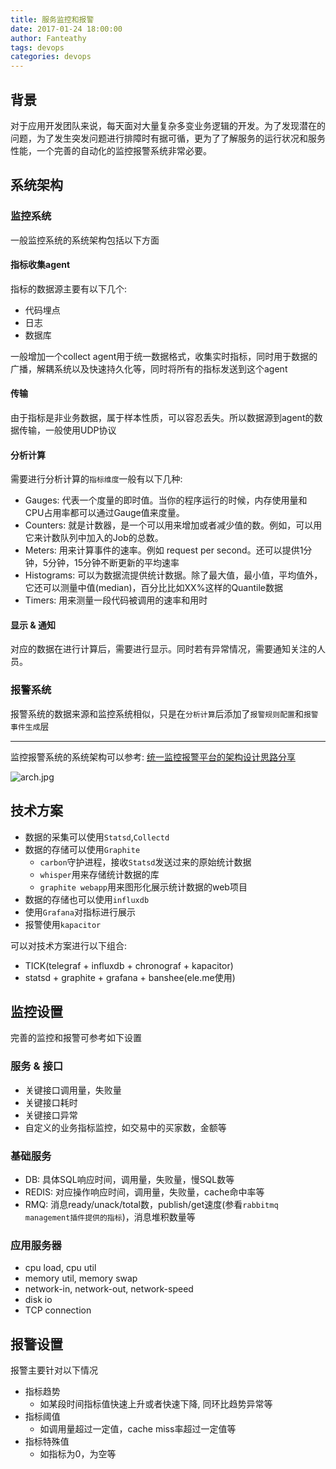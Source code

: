 ```yaml
---
title: 服务监控和报警
date: 2017-01-24 18:00:00
author: Fanteathy
tags: devops
categories: devops
---
```


## 背景

对于应用开发团队来说，每天面对大量复杂多变业务逻辑的开发。为了发现潜在的问题，为了发生突发问题进行排障时有据可循，更为了了解服务的运行状况和服务性能，一个完善的自动化的监控报警系统非常必要。

## 系统架构

### 监控系统

一般监控系统的系统架构包括以下方面

#### 指标收集agent

指标的数据源主要有以下几个:

- 代码埋点
- 日志
- 数据库

一般增加一个collect agent用于统一数据格式，收集实时指标，同时用于数据的广播，解耦系统以及快速持久化等，同时将所有的指标发送到这个agent

#### 传输

由于指标是非业务数据，属于样本性质，可以容忍丢失。所以数据源到agent的数据传输，一般使用UDP协议

#### 分析计算

需要进行分析计算的`指标维度`一般有以下几种:

- Gauges: 代表一个度量的即时值。当你的程序运行的时候，内存使用量和CPU占用率都可以通过Gauge值来度量。 
- Counters: 就是计数器，是一个可以用来增加或者减少值的数。例如，可以用它来计数队列中加入的Job的总数。
- Meters: 用来计算事件的速率。例如 request per second。还可以提供1分钟，5分钟，15分钟不断更新的平均速率
- Histograms: 可以为数据流提供统计数据。除了最大值，最小值，平均值外，它还可以测量中值(median)，百分比比如XX%这样的Quantile数据
- Timers: 用来测量一段代码被调用的速率和用时

#### 显示 & 通知

对应的数据在进行计算后，需要进行显示。同时若有异常情况，需要通知关注的人员。

### 报警系统

报警系统的数据来源和监控系统相似，只是在`分析计算`后添加了`报警规则配置`和`报警事件生成`层

-----
监控报警系统的系统架构可以参考: [统一监控报警平台的架构设计思路分享](http://os.51cto.com/art/201603/507858.htm)

![arch.jpg](monitoring_and_alerting.md/arch.jpg)

## 技术方案

- 数据的采集可以使用`Statsd`,`Collectd`
- 数据的存储可以使用`Graphite`
	- `carbon`守护进程，接收`Statsd`发送过来的原始统计数据
	- `whisper`用来存储统计数据的库
	- `graphite webapp`用来图形化展示统计数据的web项目
- 数据的存储也可以使用`influxdb` 
- 使用`Grafana`对指标进行展示  
- 报警使用`kapacitor`

可以对技术方案进行以下组合:

- TICK(telegraf + influxdb + chronograf + kapacitor)
- statsd + graphite + grafana + banshee(ele.me使用)

## 监控设置

完善的监控和报警可参考如下设置

### 服务 & 接口

- 关键接口调用量，失败量
- 关键接口耗时
- 关键接口异常
- 自定义的业务指标监控，如交易中的买家数，金额等

### 基础服务

- DB: 具体SQL响应时间，调用量，失败量，慢SQL数等
- REDIS: 对应操作响应时间，调用量，失败量，cache命中率等
- RMQ: 消息ready/unack/total数，publish/get速度(参看`rabbitmq management插件提供的指标`)，消息堆积数量等

### 应用服务器

- cpu load, cpu util
- memory util, memory swap
- network-in, network-out, network-speed
- disk io
- TCP connection

## 报警设置

报警主要针对以下情况

- 指标趋势
	- 如某段时间指标值快速上升或者快速下降, 同环比趋势异常等
- 指标阈值
	- 如调用量超过一定值，cache miss率超过一定值等 
- 指标特殊值
	- 如指标为0，为空等 